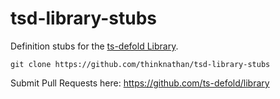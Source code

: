 # tsd-library-stubs

Definition stubs for the [ts-defold Library](https://github.com/ts-defold/library).

`git clone https://github.com/thinknathan/tsd-library-stubs`

Submit Pull Requests here: https://github.com/ts-defold/library
